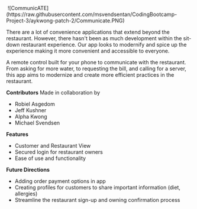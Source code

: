 <img align="center">
  ![CommunicATE](https://raw.githubusercontent.com/msvendsentan/CodingBootcamp-Project-3/aykwong-patch-2/Communicate.PNG)
</img>

There are a lot of convenience applications that extend beyond the restaurant. However, there hasn't been as much development within the sit-down restaurant experience. Our app looks to modernify and spice up the experience making it more convenient and accessible to everyone.

A remote control built for your phone to communicate with the restaurant. From asking for more water, to requesting the bill, and calling for a server, this app aims to modernize and create more efficient practices in the restaurant.

**Contributors**
Made in collaboration by 
* Robiel Asgedom
* Jeff Kushner
* Alpha Kwong
* Michael Svendsen

**Features**
- Customer and Restaurant View
- Secured login for restaurant owners
- Ease of use and functionality

**Future Directions**
- Adding order payment options in app
- Creating profiles for customers to share important information (diet, allergies)
- Streamline the restaurant sign-up and owning confirmation process
